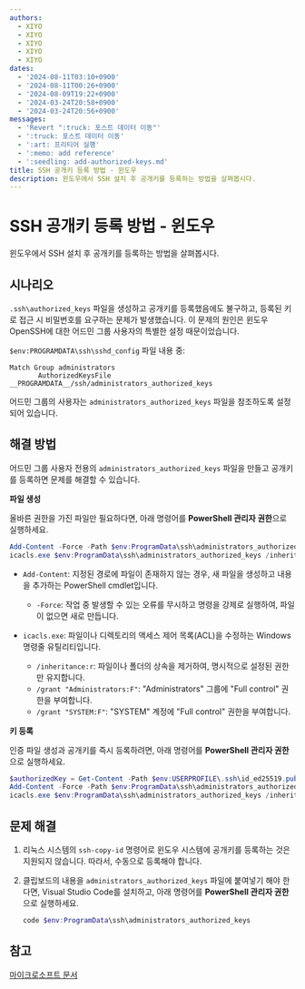 ```yaml
---
authors:
  - XIYO
  - XIYO
  - XIYO
  - XIYO
  - XIYO
dates:
  - '2024-08-11T03:10+0900'
  - '2024-08-11T00:26+0900'
  - '2024-08-09T19:22+0900'
  - '2024-03-24T20:58+0900'
  - '2024-03-24T20:56+0900'
messages:
  - 'Revert ":truck: 포스트 데이터 이동"'
  - ':truck: 포스트 데이터 이동'
  - ':art: 프리티어 실행'
  - ':memo: add reference'
  - ':seedling: add-authorized-keys.md'
title: SSH 공개키 등록 방법 - 윈도우
description: 윈도우에서 SSH 설치 후 공개키를 등록하는 방법을 살펴봅시다.
---
```

# SSH 공개키 등록 방법 - 윈도우

윈도우에서 SSH 설치 후 공개키를 등록하는 방법을 살펴봅시다.

## 시나리오

`.ssh\authorized_keys` 파일을 생성하고 공개키를 등록했음에도 불구하고, 등록된 키로 접근 시 비밀번호를 요구하는 문제가 발생했습니다. 이 문제의 원인은 윈도우 OpenSSH에 대한 어드민 그룹 사용자의 특별한 설정 때문이었습니다.

`$env:PROGRAMDATA\ssh\sshd_config` 파일 내용 중:

```text
Match Group administrators
       AuthorizedKeysFile __PROGRAMDATA__/ssh/administrators_authorized_keys
```

어드민 그룹의 사용자는 `administrators_authorized_keys` 파일을 참조하도록 설정되어 있습니다.

## 해결 방법

어드민 그룹 사용자 전용의 `administrators_authorized_keys` 파일을 만들고 공개키를 등록하면 문제를 해결할 수 있습니다.

**파일 생성**

올바른 권한을 가진 파일만 필요하다면, 아래 명령어를 **PowerShell 관리자 권한**으로 실행하세요.

```powershell
Add-Content -Force -Path $env:ProgramData\ssh\administrators_authorized_keys -Value $null;
icacls.exe $env:ProgramData\ssh\administrators_authorized_keys /inheritance:r /grant "Administrators:F" /grant "SYSTEM:F"
```

- `Add-Content`: 지정된 경로에 파일이 존재하지 않는 경우, 새 파일을 생성하고 내용을 추가하는 PowerShell cmdlet입니다.

  - `-Force`: 작업 중 발생할 수 있는 오류를 무시하고 명령을 강제로 실행하여, 파일이 없으면 새로 만듭니다.

- `icacls.exe`: 파일이나 디렉토리의 액세스 제어 목록(ACL)을 수정하는 Windows 명령줄 유틸리티입니다.
  - `/inheritance:r`: 파일이나 폴더의 상속을 제거하여, 명시적으로 설정된 권한만 유지합니다.
  - `/grant "Administrators:F"`: "Administrators" 그룹에 "Full control" 권한을 부여합니다.
  - `/grant "SYSTEM:F"`: "SYSTEM" 계정에 "Full control" 권한을 부여합니다.

**키 등록**

인증 파일 생성과 공개키를 즉시 등록하려면, 아래 명령어를 **PowerShell 관리자 권한**으로 실행하세요.

```powershell
$authorizedKey = Get-Content -Path $env:USERPROFILE\.ssh\id_ed25519.pub
Add-Content -Force -Path $env:ProgramData\ssh\administrators_authorized_keys -Value $authorizedKey
icacls.exe $env:ProgramData\ssh\administrators_authorized_keys /inheritance:r /grant "Administrators:F" /grant "SYSTEM:F"
```

## 문제 해결

1. 리눅스 시스템의 `ssh-copy-id` 명령어로 윈도우 시스템에 공개키를 등록하는 것은 지원되지 않습니다. 따라서, 수동으로 등록해야 합니다.

2. 클립보드의 내용을 `administrators_authorized_keys` 파일에 붙여넣기 해야 한다면, Visual Studio Code를 설치하고, 아래 명령어를 **PowerShell 관리자 권한**으로 실행하세요.

   ```powershell
   code $env:ProgramData\ssh\administrators_authorized_keys
   ```

## 참고

[마이크로소프트 문서](https://learn.microsoft.com/en-us/windows-server/administration/openssh/openssh_keymanagement)
